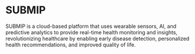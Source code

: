 # SUBMIP
SUBMIP is a cloud-based platform that uses wearable sensors, AI, and predictive analytics to provide real-time health monitoring and insights, revolutionizing healthcare by enabling early disease detection, personalized health recommendations, and improved quality of life.
